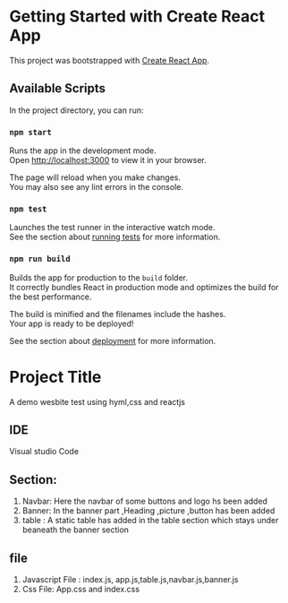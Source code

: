 # Getting Started with Create React App

This project was bootstrapped with [Create React App](https://github.com/facebook/create-react-app).

## Available Scripts

In the project directory, you can run:

### `npm start`

Runs the app in the development mode.\
Open [http://localhost:3000](http://localhost:3000) to view it in your browser.

The page will reload when you make changes.\
You may also see any lint errors in the console.

### `npm test`

Launches the test runner in the interactive watch mode.\
See the section about [running tests](https://facebook.github.io/create-react-app/docs/running-tests) for more information.

### `npm run build`

Builds the app for production to the `build` folder.\
It correctly bundles React in production mode and optimizes the build for the best performance.

The build is minified and the filenames include the hashes.\
Your app is ready to be deployed!

See the section about [deployment](https://facebook.github.io/create-react-app/docs/deployment) for more information.


# Project Title

A demo wesbite test using hyml,css and reactjs


## IDE
Visual studio Code
## Section:

1) Navbar: Here the navbar of some buttons and logo hs been added
2) Banner: In the banner part ,Heading ,picture ,button has been added
3) table : A static table has added in the table section which stays under beaneath the banner section
## file 

1) Javascript File : index.js, app.js,table.js,navbar.js,banner.js
2) Css File: App.css and index.css
